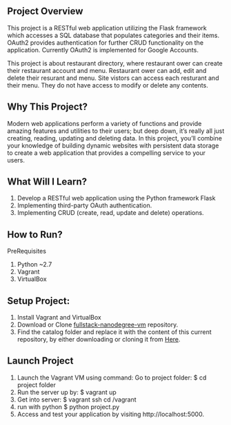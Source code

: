 ## Project Overview
This project is a RESTful web application utilizing the Flask framework which accesses a SQL database that populates categories and their items. OAuth2 provides authentication for further CRUD functionality on the application. Currently OAuth2 is implemented for Google Accounts.

This project is about restaurant directory, where restaurant ower can create their restaurant account and menu. Restaurant ower can add, edit and delete their resurant and menu. Site vistors can access each resturant and their menu. They do not have access to modify or delete any contents.

## Why This Project?
Modern web applications perform a variety of functions and provide amazing features and utilities to their users; but deep down, it’s really all just creating, reading, updating and deleting data. In this project, you’ll combine your knowledge of building dynamic websites with persistent data storage to create a web application that provides a compelling service to your users.

## What Will I Learn?
1.	Develop a RESTful web application using the Python framework Flask
2.	Implementing third-party OAuth authentication.
3.	Implementing CRUD (create, read, update and delete) operations.

## How to Run?
PreRequisites
1.	Python ~2.7
2.	Vagrant
3.	VirtualBox

## Setup Project:
1.	Install Vagrant and VirtualBox
2. Download or Clone [fullstack-nanodegree-vm](https://github.com/udacity/fullstack-nanodegree-vm) repository.
3. Find the catalog folder and replace it with the content of this current repository, by either downloading or cloning it from
  [Here](https://github.com/dthinley/Projectcatalog).
  
## Launch Project
1.	Launch the Vagrant VM using command:
  Go to project folder:
  $ cd project folder
2. Run the server up by:
  $ vagrant up
3. Get into server:
  $ vagrant ssh
  cd /vagrant
4. run with python
  $ python project.py
4.	Access and test your application by visiting http://localhost:5000.
